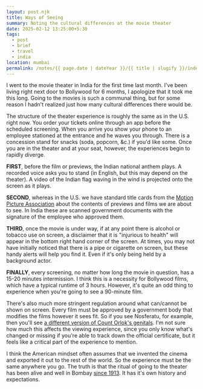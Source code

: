 ```yaml
---
layout: post.njk
title: Ways of Seeing
summary: Noting the cultural differences at the movie theater
date: 2025-02-12 13:25:00+5:30
tags:
  - post
  - brief
  - travel
  - india
location: mumbai
permalink: /notes/{{ page.date | dateYear }}/{{ title | slugify }}/index.html
---
```


I went to the movie theater in India for the first time last month. I've been living right next door to Bollywood for 6 months, I apologize that it took me this long. Going to the movies is such a communal thing, but for some reason I hadn't realized just how many cultural differences there would be.

The structure of the theater experience is roughly the same as in the U.S. right now. You order your tickets online through an app before the scheduled screening. When you arrive you show your phone to an employee stationed at the entrance and he waves you through. There is a concession stand for snacks (soda, popcorn, &c.) if you'd like some. Once you are in the theater and at your seat, however, the experiences begin to rapidly diverge.

**FIRST**, before the film or previews, the Indian national anthem plays. A recorded voice asks you to stand (in English, but this may depend on the theater). A video of the Indian flag waving in the wind is projected onto the screen as it plays.

**SECOND**, whereas in the U.S. we have standard title cards from the [Motion Picture Association](https://www.motionpictures.org/) about the contents of previews and films we are about to see. In India these are scanned government documents with the signature of the employee who approved them.

**THIRD**, once the movie is under way, if at any point there is alcohol or tobacco use on screen, a disclaimer that it is "injurious to health" will appear in the bottom right hand corner of the screen. At times, you may not have initially noticed that there is a pipe or cigarette on screen, but these handy alerts will help you find it. Even if it's only being held by a background actor.

**FINALLY**, every screening, no matter how long the movie in question, has a 15-20 minutes intermission. I think this is a necessity for Bollywood films, which have a typical runtime of 3 hours. However, it's quite an odd thing to experience when you're going to see a 90-minute film.

There's also much more stringent regulation around what can/cannot be shown on screen. Every film must be approved by a government body that modifies the films however it sees fit. So if you see Nosferatu, for example, then you'll see [a different version of Count Orlok's genitals](https://bsky.app/profile/aroon.in/post/3le7rujlclk2z). I'm not sure how much this affects the viewing experience, since you only know what's changed or missing if you're able to track down the official certificate, but it feels like a critical part of the experience to mention.

I think the American mindset often assumes that we invented the cinema and exported it out to the rest of the world. So the experience must be the same anywhere you go. The truth is that the ritual of going to the theater has been alive and well in Bombay [since 1913](https://en.wikipedia.org/wiki/Raja_Harishchandra#Film_premiere). It has it's own history and expectations.
